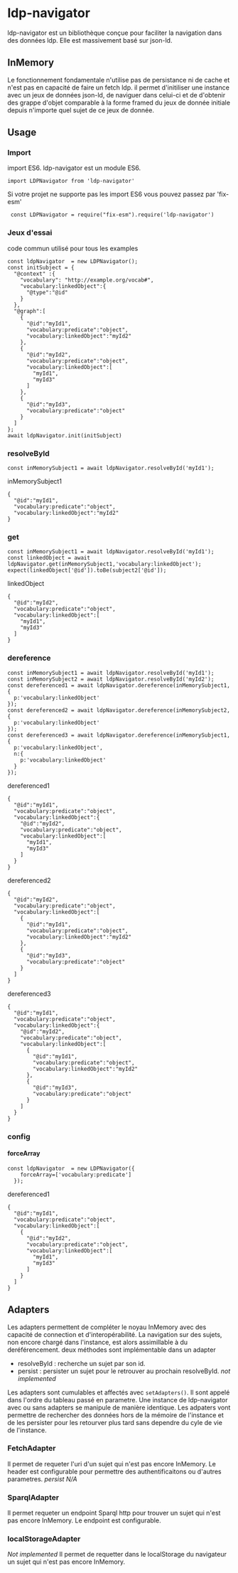 # ldp-navigator
ldp-navigator est un bibliothèque conçue pour faciliter la navigation dans des données ldp. Elle est massivement basé sur json-ld.

## InMemory
Le fonctionnement fondamentale n'utilise pas de persistance ni de cache et n'est pas en capacité de faire un fetch ldp. il permet d'initiliser une instance avec un jeux de données json-ld, de naviguer dans celui-ci et de d'obtenir des grappe d'objet comparable à la forme framed du jeux de donnée initiale depuis n'importe quel sujet de ce jeux de donnée.

## Usage
### Import
import ES6. ldp-navigator est un module ES6.
```
import LDPNavigator from 'ldp-navigator'
```
Si votre projet ne supporte pas les import ES6 vous pouvez passez par 'fix-esm'
```
 const LDPNavigator = require("fix-esm").require('ldp-navigator')

```
### Jeux d'essai
code commun utilisé pour tous les examples
```
const ldpNavigator  = new LDPNavigator();
const initSubject = {
  "@context" :{
    "vocabulary": "http://example.org/vocab#",
    "vocabulary:linkedObject":{
      "@type":"@id"
    }
  },
  "@graph":[
    {
      "@id":"myId1",
      "vocabulary:predicate":"object",
      "vocabulary:linkedObject":"myId2"
    },
    {
      "@id":"myId2",
      "vocabulary:predicate":"object",
      "vocabulary:linkedObject":[
        "myId1",
        "myId3"
      ]
    },
    {
      "@id":"myId3",
      "vocabulary:predicate":"object"
    }
  ]
};
await ldpNavigator.init(initSubject)
```
### resolveById
```
const inMemorySubject1 = await ldpNavigator.resolveById('myId1');
```
inMemorySubject1
```
{
  "@id":"myId1",
  "vocabulary:predicate":"object",
  "vocabulary:linkedObject":"myId2"
}
```

### get
```
const inMemorySubject1 = await ldpNavigator.resolveById('myId1');
const linkedObject = await ldpNavigator.get(inMemorySubject1,'vocabulary:linkedObject');
expect(linkedObject['@id']).toBe(subject2['@id']);
```
linkedObject
```
{
  "@id":"myId2",
  "vocabulary:predicate":"object",
  "vocabulary:linkedObject":[
    "myId1",
    "myId3"
  ]
}
```

### dereference
```
const inMemorySubject1 = await ldpNavigator.resolveById('myId1');
const inMemorySubject2 = await ldpNavigator.resolveById('myId2');
const dereferenced1 = await ldpNavigator.dereference(inMemorySubject1,{
  p:'vocabulary:linkedObject'
});
const dereferenced2 = await ldpNavigator.dereference(inMemorySubject2,{
  p:'vocabulary:linkedObject'
});
const dereferenced3 = await ldpNavigator.dereference(inMemorySubject1,{
  p:'vocabulary:linkedObject',
  n:{
    p:'vocabulary:linkedObject'
  }
});
```
dereferenced1
```
{
  "@id":"myId1",
  "vocabulary:predicate":"object",
  "vocabulary:linkedObject":{
    "@id":"myId2",
    "vocabulary:predicate":"object",
    "vocabulary:linkedObject":[
      "myId1",
      "myId3"
    ]
  }
}
```
dereferenced2
```
{
  "@id":"myId2",
  "vocabulary:predicate":"object",
  "vocabulary:linkedObject":[
    {
      "@id":"myId1",
      "vocabulary:predicate":"object",
      "vocabulary:linkedObject":"myId2"
    },
    {
      "@id":"myId3",
      "vocabulary:predicate":"object"
    }
  ]
}
```
dereferenced3
```
{
  "@id":"myId1",
  "vocabulary:predicate":"object",
  "vocabulary:linkedObject":{
    "@id":"myId2",
    "vocabulary:predicate":"object",
    "vocabulary:linkedObject":[
      {
        "@id":"myId1",
        "vocabulary:predicate":"object",
        "vocabulary:linkedObject":"myId2"
      },
      {
        "@id":"myId3",
        "vocabulary:predicate":"object"
      }
    ]
  }
}
```

### config
#### forceArray

```
const ldpNavigator  = new LDPNavigator({
    forceArray=['vocabulary:predicate']
  });
```

dereferenced1
```
{
  "@id":"myId1",
  "vocabulary:predicate":"object",
  "vocabulary:linkedObject":[
    {
      "@id":"myId2",
      "vocabulary:predicate":"object",
      "vocabulary:linkedObject":[
        "myId1",
        "myId3"
      ]
    }
  ]
}
```

## Adapters
Les adapters permettent de compléter le noyau InMemory avec des capacité de connection et d'interopérabilité. La navigation sur des sujets, non encore chargé dans l'instance, est alors assimillable à du deréférencement.
deux méthodes sont implémentable dans un adapter
- resolveById : recherche un sujet par son id.
- persist : persister un sujet pour le retrouver au prochain resolveById. *not implemented*

Les adapters sont cumulables et affectés avec ```setAdapters()```. Il sont appelé dans l'ordre du tableau passé en parametre. Une instance de ldp-navigator avec ou sans adapters se manipule de manière identique. Les adpaters vont permettre de rechercher des données hors de la mémoire de l'instance et de les persister pour les retourver plus tard sans dependre du cyle de vie de l'instance.

### FetchAdapter
Il permet de requeter l'uri d'un sujet qui n'est pas encore InMemory. Le header est configurable pour permettre des authentificaitons ou d'autres parametres.
*persist N/A*

### SparqlAdapter
Il permet requeter un endpoint Sparql http pour trouver un sujet qui n'est pas encore InMemory. Le endpoint est configurable.

### localStorageAdapter
*Not implemented*
Il permet de requetter dans le localStorage du navigateur un sujet qui n'est pas encore InMemory.
